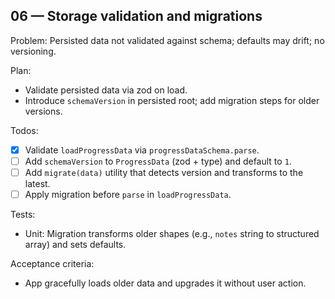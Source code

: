 ## 06 — Storage validation and migrations

Problem: Persisted data not validated against schema; defaults may drift; no versioning.

Plan:
- Validate persisted data via zod on load.
- Introduce `schemaVersion` in persisted root; add migration steps for older versions.

Todos:
- [x] Validate `loadProgressData` via `progressDataSchema.parse`.
- [ ] Add `schemaVersion` to `ProgressData` (zod + type) and default to `1`.
- [ ] Add `migrate(data)` utility that detects version and transforms to the latest.
- [ ] Apply migration before `parse` in `loadProgressData`.

Tests:
- Unit: Migration transforms older shapes (e.g., `notes` string to structured array) and sets defaults.

Acceptance criteria:
- App gracefully loads older data and upgrades it without user action.

